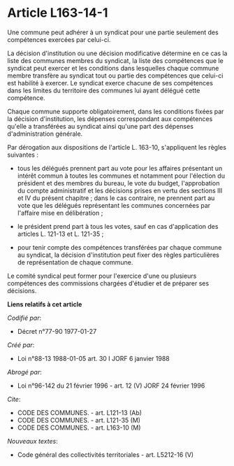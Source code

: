 # Article L163-14-1

Une commune peut adhérer à un syndicat pour une partie seulement des compétences exercées par celui-ci.

La décision d'institution ou une décision modificative détermine en ce cas la liste des communes membres du syndicat, la
liste des compétences que le syndicat peut exercer et les conditions dans lesquelles chaque commune membre transfère au
syndicat tout ou partie des compétences que celui-ci est habilité à exercer. Le syndicat exerce chacune de ses compétences
dans les limites du territoire des communes lui ayant délégué cette compétence.

Chaque commune supporte obligatoirement, dans les conditions fixées par la décision d'institution, les dépenses correspondant
aux compétences qu'elle a transférées au syndicat ainsi qu'une part des dépenses d'administration générale.

Par dérogation aux dispositions de l'article L. 163-10, s'appliquent les règles suivantes :

- tous les délégués prennent part au vote pour les affaires présentant un intérêt commun à toutes les communes et notamment
pour l'élection du président et des membres du bureau, le vote du budget, l'approbation du compte administratif et les
décisions prises en vertu des sections III et IV du présent chapitre ; dans le cas contraire, ne prennent part au vote que
les délégués représentant les communes concernées par l'affaire mise en délibération ;

- le président prend part à tous les votes, sauf en cas d'application des articles L. 121-13 et L. 121-35 ;

- pour tenir compte des compétences transférées par chaque commune au syndicat, la décision d'institution peut fixer des
règles particulières de représentation de chaque commune.

Le comité syndical peut former pour l'exercice d'une ou plusieurs compétences des commissions chargées d'étudier et de
préparer ses décisions.

**Liens relatifs à cet article**

_Codifié par_:

  - Décret n°77-90 1977-01-27

_Créé par_:

  - Loi n°88-13 1988-01-05 art. 30 I JORF 6 janvier 1988

_Abrogé par_:

  - Loi n°96-142 du 21 février 1996 - art. 12 (V) JORF 24 février 1996

_Cite_:

  - CODE DES COMMUNES. - art. L121-13 (Ab)
  - CODE DES COMMUNES. - art. L121-35 (M)
  - CODE DES COMMUNES. - art. L163-10 (M)

_Nouveaux textes_:

  - Code général des collectivités territoriales - art. L5212-16 (V)
